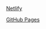 [Netlify](https://imagetransition-website.netlify.app/)

[GitHub Pages](https://meenalshekokar8.github.io/imagetransition.github.io/)
